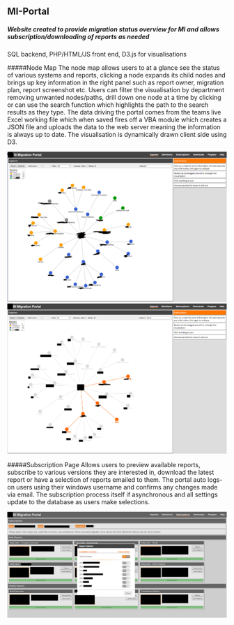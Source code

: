 ## MI-Portal
##### Website created to provide migration status overview for MI and allows subscription/downloading of reports as needed

SQL backend, PHP/HTML/JS front end, D3.js for visualisations

#####Node Map
The node map allows users to at a glance see the status of various systems and reports, clicking a node expands its child nodes and brings up key information in the right panel such as report owner, migration plan, report screenshot etc. Users can filter the visualisation by department removing unwanted nodes/paths, drill down one node at a time by clicking or can use the search function which highlights the path to the search results as they type. The data driving the portal comes from the teams live Excel working file which when saved fires off a VBA module which creates a JSON file and uploads the data to the web server meaning the information is always up to date. The visualisation is dynamically drawn client side using D3.

![node map 1](node1.png)
![node map 2](node2.png)

#####Subscription Page
Allows users to preview available reports, subscribe to various versions they are interested in, download the latest report or have a selection of reports emailed to them. The portal auto logs-on users using their windows username and confirms any changes made via email. The subscription process itself if asynchronous and all settings update to the database as users make selections.

![subs 1](subs1.png)

